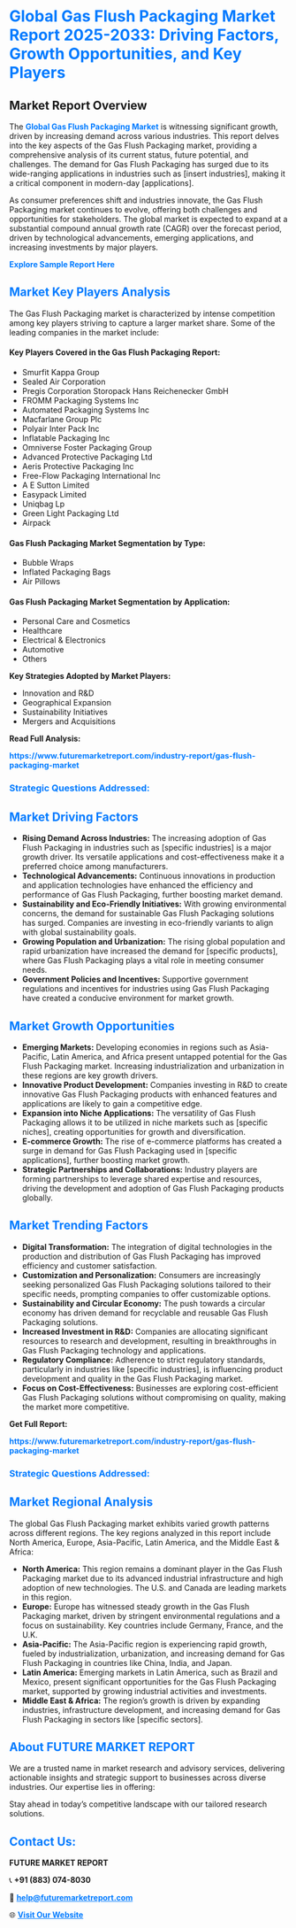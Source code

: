 <h1 style="color: #007BFF;">Global Gas Flush Packaging Market Report 2025-2033: Driving Factors, Growth Opportunities, and Key Players</h1>

<section id="overview">
<h2>Market Report Overview</h2>
<p>The <a href="https://www.futuremarketreport.com/industry-report/gas-flush-packaging-market" style="color: #007BFF; text-decoration: none;"><strong>Global Gas Flush Packaging Market</strong></a> is witnessing significant growth, driven by increasing demand across various industries. This report delves into the key aspects of the Gas Flush Packaging market, providing a comprehensive analysis of its current status, future potential, and challenges. The demand for Gas Flush Packaging has surged due to its wide-ranging applications in industries such as [insert industries], making it a critical component in modern-day [applications].</p>
<p>As consumer preferences shift and industries innovate, the Gas Flush Packaging market continues to evolve, offering both challenges and opportunities for stakeholders. The global market is expected to expand at a substantial compound annual growth rate (CAGR) over the forecast period, driven by technological advancements, emerging applications, and increasing investments by major players.</p>
</section>

<section id="overview">
<p><a href="https://www.futuremarketreport.com/request-sample/reportId=58038" style="color: #007BFF; text-decoration: none;"><strong>Explore Sample Report Here</strong></a></p>
</section>

<section id="key-players">
<h2 style="color: #007BFF;">Market Key Players Analysis</h2>
<p>The Gas Flush Packaging market is characterized by intense competition among key players striving to capture a larger market share. Some of the leading companies in the market include:</p>
<h4>Key Players Covered in the Gas Flush Packaging Report:</h4>
<ul><li>Smurfit Kappa Group</li><li>Sealed Air Corporation</li><li>Pregis Corporation Storopack Hans Reichenecker GmbH</li><li>FROMM Packaging Systems Inc</li><li>Automated Packaging Systems Inc</li><li>Macfarlane Group Plc</li><li>Polyair Inter Pack Inc</li><li>Inflatable Packaging Inc</li><li>Omniverse Foster Packaging Group</li><li>Advanced Protective Packaging Ltd</li><li>Aeris Protective Packaging Inc</li><li>Free-Flow Packaging International Inc</li><li>A E Sutton Limited</li><li>Easypack Limited</li><li>Uniqbag Lp</li><li>Green Light Packaging Ltd</li><li>Airpack</li></ul>
<h4>Gas Flush Packaging Market Segmentation by Type:</h4>
<ul><li>Bubble Wraps</li><li>Inflated Packaging Bags</li><li>Air Pillows</li></ul>

<h4>Gas Flush Packaging Market Segmentation by Application:</h4>
<ul><li>Personal Care and Cosmetics</li><li>Healthcare</li><li>Electrical &amp; Electronics</li><li>Automotive</li><li>Others</li></ul>
<p><strong>Key Strategies Adopted by Market Players:</strong></p>
<ul>
<li>Innovation and R&D</li>
<li>Geographical Expansion</li>
<li>Sustainability Initiatives</li>
<li>Mergers and Acquisitions</li>
</ul>
</section>

<section>
<p><strong>Read Full Analysis: </strong></p><a href="https://www.futuremarketreport.com/industry-report/gas-flush-packaging-market" style="color: #007BFF; text-decoration: none;"><strong>https://www.futuremarketreport.com/industry-report/gas-flush-packaging-market</strong></a>
<h3 style="color: #007BFF;">Strategic Questions Addressed:</h3>
</section>

<section id="driving-factors">
<h2 style="color: #007BFF;">Market Driving Factors</h2>
<ul>
<li><strong>Rising Demand Across Industries:</strong> The increasing adoption of Gas Flush Packaging in industries such as [specific industries] is a major growth driver. Its versatile applications and cost-effectiveness make it a preferred choice among manufacturers.</li>
<li><strong>Technological Advancements:</strong> Continuous innovations in production and application technologies have enhanced the efficiency and performance of Gas Flush Packaging, further boosting market demand.</li>
<li><strong>Sustainability and Eco-Friendly Initiatives:</strong> With growing environmental concerns, the demand for sustainable Gas Flush Packaging solutions has surged. Companies are investing in eco-friendly variants to align with global sustainability goals.</li>
<li><strong>Growing Population and Urbanization:</strong> The rising global population and rapid urbanization have increased the demand for [specific products], where Gas Flush Packaging plays a vital role in meeting consumer needs.</li>
<li><strong>Government Policies and Incentives:</strong> Supportive government regulations and incentives for industries using Gas Flush Packaging have created a conducive environment for market growth.</li>
</ul>
</section>

<section id="growth-opportunities">
<h2 style="color: #007BFF;">Market Growth Opportunities</h2>
<ul>
<li><strong>Emerging Markets:</strong> Developing economies in regions such as Asia-Pacific, Latin America, and Africa present untapped potential for the Gas Flush Packaging market. Increasing industrialization and urbanization in these regions are key growth drivers.</li>
<li><strong>Innovative Product Development:</strong> Companies investing in R&D to create innovative Gas Flush Packaging products with enhanced features and applications are likely to gain a competitive edge.</li>
<li><strong>Expansion into Niche Applications:</strong> The versatility of Gas Flush Packaging allows it to be utilized in niche markets such as [specific niches], creating opportunities for growth and diversification.</li>
<li><strong>E-commerce Growth:</strong> The rise of e-commerce platforms has created a surge in demand for Gas Flush Packaging used in [specific applications], further boosting market growth.</li>
<li><strong>Strategic Partnerships and Collaborations:</strong> Industry players are forming partnerships to leverage shared expertise and resources, driving the development and adoption of Gas Flush Packaging products globally.</li>
</ul>
</section>

<section id="trending-factors">
<h2 style="color: #007BFF;">Market Trending Factors</h2>
<ul>
<li><strong>Digital Transformation:</strong> The integration of digital technologies in the production and distribution of Gas Flush Packaging has improved efficiency and customer satisfaction.</li>
<li><strong>Customization and Personalization:</strong> Consumers are increasingly seeking personalized Gas Flush Packaging solutions tailored to their specific needs, prompting companies to offer customizable options.</li>
<li><strong>Sustainability and Circular Economy:</strong> The push towards a circular economy has driven demand for recyclable and reusable Gas Flush Packaging solutions.</li>
<li><strong>Increased Investment in R&D:</strong> Companies are allocating significant resources to research and development, resulting in breakthroughs in Gas Flush Packaging technology and applications.</li>
<li><strong>Regulatory Compliance:</strong> Adherence to strict regulatory standards, particularly in industries like [specific industries], is influencing product development and quality in the Gas Flush Packaging market.</li>
<li><strong>Focus on Cost-Effectiveness:</strong> Businesses are exploring cost-efficient Gas Flush Packaging solutions without compromising on quality, making the market more competitive.</li>
</ul>
</section>

<section>
<p><strong>Get Full Report: </strong></p><a href="https://www.futuremarketreport.com/industry-report/gas-flush-packaging-market" style="color: #007BFF; text-decoration: none;"><strong>https://www.futuremarketreport.com/industry-report/gas-flush-packaging-market</strong></a>
<h3 style="color: #007BFF;">Strategic Questions Addressed:</h3>
</section>


<section id="regional-analysis">
<h2 style="color: #007BFF;">Market Regional Analysis</h2>
<p>The global Gas Flush Packaging market exhibits varied growth patterns across different regions. The key regions analyzed in this report include North America, Europe, Asia-Pacific, Latin America, and the Middle East & Africa:</p>
<ul>
<li><strong>North America:</strong> This region remains a dominant player in the Gas Flush Packaging market due to its advanced industrial infrastructure and high adoption of new technologies. The U.S. and Canada are leading markets in this region.</li>
<li><strong>Europe:</strong> Europe has witnessed steady growth in the Gas Flush Packaging market, driven by stringent environmental regulations and a focus on sustainability. Key countries include Germany, France, and the U.K.</li>
<li><strong>Asia-Pacific:</strong> The Asia-Pacific region is experiencing rapid growth, fueled by industrialization, urbanization, and increasing demand for Gas Flush Packaging in countries like China, India, and Japan.</li>
<li><strong>Latin America:</strong> Emerging markets in Latin America, such as Brazil and Mexico, present significant opportunities for the Gas Flush Packaging market, supported by growing industrial activities and investments.</li>
<li><strong>Middle East & Africa:</strong> The region’s growth is driven by expanding industries, infrastructure development, and increasing demand for Gas Flush Packaging in sectors like [specific sectors].</li>
</ul>
</section>

<footer>
<h2 style="color: #007BFF;">About FUTURE MARKET REPORT</h2>
<p>We are a trusted name in market research and advisory services, delivering actionable insights and strategic support to businesses across diverse industries. Our expertise lies in offering:</p>

<p>Stay ahead in today’s competitive landscape with our tailored research solutions.</p>

<h2 style="color: #007BFF;">Contact Us:</h2>
<p><strong>FUTURE MARKET REPORT</strong></p>
<p>📞 <strong>+91 (883) 074-8030</strong></p>
<p>📧 <strong><a href="mailto:help@futuremarketreport.com" style="color: #007BFF;">help@futuremarketreport.com</a></strong></p>
<p>🌐 <strong><a href="https://www.futuremarketreport.com/" style="color: #007BFF;">Visit Our Website</a></strong></p>
</footer>